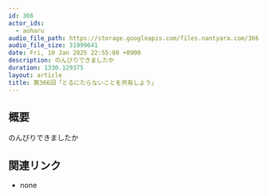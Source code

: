 ```yaml
---
id: 366
actor_ids:
  - aoharu
audio_file_path: https://storage.googleapis.com/files.nantyara.com/366.mp3
audio_file_size: 31999641
date: Fri, 10 Jan 2025 22:55:00 +0900
description: のんびりできましたか
duration: 1330.129375
layout: article
title: 第366回「とるにたらないことを共有しよう」
---
```

## 概要

のんびりできましたか

## 関連リンク

* none
